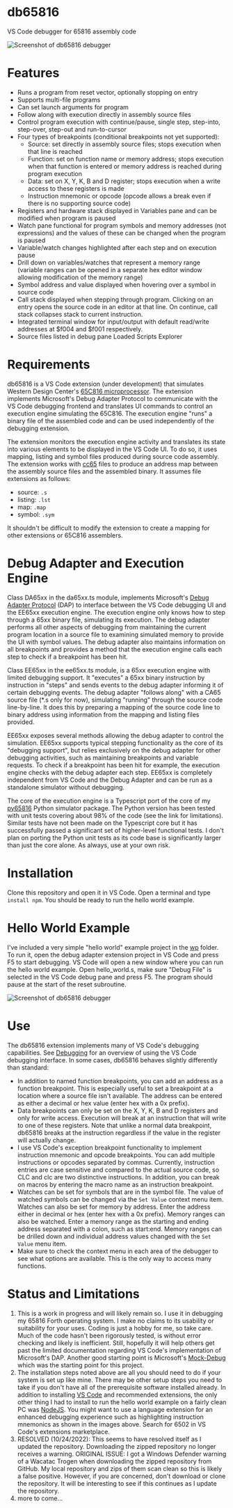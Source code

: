 # db65816
VS Code debugger for 65816 assembly code

![Screenshot of db65816 debugger](img/db65816.png)

# Features
* Runs a program from reset vector, optionally stopping on entry
* Supports multi-file programs
* Can set launch arguments for program
* Follow along with execution directly in assembly source files
* Control program execution with continue/pause, single step, step-into, step-over,  step-out and run-to-cursor
* Four types of breakpoints (conditional breakpoints not yet supported):
    * Source: set directly in assembly source files; stops execution when that line is reached
    * Function: set on function name or memory address; stops execution when that function is entered or memory address is reached during program execution
    * Data: set on X, Y, K, B and D register; stops execution when a write access to these registers is made
    * Instruction mnemonic or opcode (opcode allows a break even if there is no supporting source code)
* Registers and hardware stack displayed in Variables pane and can be modified when program is paused
* Watch pane functional for program symbols and memory addresses (not expressions) and the values of these can be changed when the program is paused
* Variable/watch changes highlighted after each step and on execution pause
* Drill down on variables/watches that represent a memory range (variable ranges can be opened in a separate hex editor window allowing modification of the memory range)
* Symbol address and value displayed when hovering over a symbol in source code
* Call stack displayed when stepping through program.  Clicking on an entry opens the source code in an editor at that line.  On continue, call stack collapses stack to current instruction.
* Integrated terminal window for input/output with default read/write addresses at $f004 and $f001 respectively.
* Source files listed in debug pane Loaded Scripts Explorer

# Requirements
db65816 is a VS Code extension (under development) that simulates Western Design Center's [65C816 microprocessor](https://www.wdc65xx.com/wdc/documentation/w65c816s.pdf).  The extension implements Microsoft's Debug Adapter Protocol to communicate with the VS Code debugging frontend and translates UI commands to control an execution engine simulating the 65C816.  The execution engine "runs" a binary file of the assembled code and can be used independently of the debugging extension.

The extension monitors the execution engine activity and translates its state into various elements to be displayed in the VS Code UI.  To do so, it uses mapping, listing and symbol files produced during source code assembly.  The extension works with [cc65](https://github.com/cc65/cc65) files to produce an address map between the assembly source files and the assembled binary.  It assumes file extensions as follows:
* source: `.s`
* listing:  `.lst`
* map:      `.map`
* symbol:   `.sym`

It shouldn't be difficult to modify the extension to create a mapping for other extensions or 65C816 assemblers.

# Debug Adapter and Execution Engine
Class DA65xx in the da65xx.ts module, implements Microsoft's [Debug Adapter Protocol](https://microsoft.github.io/debug-adapter-protocol/) (DAP) to interface between the VS Code debugging UI and the EE65xx execution engine.  The execution engine only knows how to step through a 65xx binary file, simulating its execution. The debug adapter performs all other aspects of debugging from maintaining the current program location in a source file to examining simulated memory to provide the UI with symbol values.  The debug adapter also maintains information on all breakpoints and provides a method that the execution engine calls each step to check if a breakpoint has been hit.

Class EE65xx in the ee65xx.ts module, is a 65xx execution engine with limited debugging support.  It "executes" a 65xx binary instruction by instruction in "steps" and sends events to the debug adapter informing it of certain debugging events.  The debug adapter "follows along" with a CA65 source file (*.s only for now), simulating "running" through the source code line-by-line.  It does this by preparing a mapping of the source code line to binary address using information from the mapping and listing files provided.

EE65xx exposes several methods allowing the debug adapter to control the simulation.  EE65xx supports typical stepping functionality as the core of its "debugging support", but relies exclusively on the debug adapter for other debugging activities, such as maintaining breakpoints and variable requests.  To check if a breakpoint has been hit for example, the execution engine checks with the debug adapter each step.  EE65xx is completely independent from VS Code and the Debug Adapter and can be run as a standalone simulator without debugging.

The core of the execution engine is a Typescript port of the core of my [py65816](https://github.com/tmr4/py65816) Python simulator package.  The Python version has been tested with unit tests covering about 98% of the code (see the link for limitations).  Similar tests have not been made on the Typescript core but it has successfully passed a significant set of higher-level functional tests.  I don't plan on porting the Python unit tests as its code base is significantly larger than just the core alone.  As always, use at your own risk.

# Installation
Clone this repository and open it in VS Code.  Open a terminal and type `install npm`.  You should be ready to run the hello world example.

# Hello World Example
I've included a very simple "hello world" example project in the [wp](wp/hello_world.s) folder.  To run it, open the debug adapter extension project in VS Code and press F5 to start debugging.  VS Code will open a new window where you can run the hello world example.  Open hello_world.s, make sure "Debug File" is selected in the VS Code debug pane and press F5.  The program should pause at the start of the reset subroutine.

![Screenshot of db65816 debugger](img/hello_world.png)

# Use
The db65816 extension implements many of VS Code's debugging capabilities.  See [Debugging](https://code.visualstudio.com/docs/editor/debugging) for an overview of using the VS Code debugging interface.  In some cases, db65816 behaves slightly differently than standard:
* In addition to named function breakpoints, you can add an address as a function breakpoint.  This is especially useful to set a breakpoint at a location where a source file isn't available.  The address can be entered as either a decimal or hex value (enter hex with a 0x prefix).
* Data breakpoints can only be set on the X, Y, K, B and D registers and only for write access.  Execution will break at an instruction that will write to one of these registers.  Note that unlike a normal data breakpoint, db65816 breaks at the instruction regardless if the value in the register will actually change.
* I use VS Code's exception breakpoint functionality to implement instruction mnemonic and opcode breakpoints.  You can add multiple instructions or opcodes separated by commas.  Currently, instruction entries are case sensitive and compared to the actual source code, so CLC and clc are two distinctive instructions.  In addition, you can break on macros by entering the macro name as an instruction breakpoint.
* Watches can be set for symbols that are in the symbol file.  The value of watched symbols can be changed via the `Set Value` context menu item.  Watches can also be set for memory by address.  Enter the address either in decimal or hex (enter hex with a 0x prefix).  Memory ranges can also be watched.  Enter a memory range as the starting and ending address separated with a colon, such as start:end.  Memory ranges can be drilled down and individual address values changed with the `Set Value` menu item.
* Make sure to check the context menu in each area of the debugger to see what options are available.  This is the only way to access many functions.

# Status and Limitations
1. This is a work in progress and will likely remain so.  I use it in debugging my 65816 Forth operating system.  I make no claims to its usability or suitability for your uses.  Coding is just a hobby for me, so take care.  Much of the code hasn't been rigorously tested, is without error checking and likely is inefficient.  Still, hopefully it will help others get past the limited documentation regarding VS Code's implementation of Microsoft's DAP.  Another good starting point is Microsoft's [Mock-Debug](https://github.com/Microsoft/vscode-mock-debug) which was the starting point for this project.
2. The installation steps noted above are all you should need to do if your system is set up like mine.  There may be other setup steps you need to take if you don't have all of the prerequisite software installed already.  In addition to installing [VS Code](https://code.visualstudio.com/) and recommended extensions, the only other thing I had to install to run the hello world example on a fairly clean PC was [NodeJS](https://learn.microsoft.com/en-us/windows/dev-environment/javascript/nodejs-on-windows).  You might want to use a language extension for an enhanced debugging experience such as highlighting instruction mnemonics as shown in the images above.  Search for 6502 in VS Code's extensions marketplace.
3. RESOLVED (10/24/2022): This seems to have resolved itself as I updated the repository.  Downloading the zipped repository no longer receives a warning.  ORIGINAL ISSUE: I got a Windows Defender warning of a Wacatac Trogen when downloading the zipped repository from GitHub.  My local repository and zips of them scan clean so this is likely a false positive.  However, if you are concerned, don't download or clone the repository.  It will be interesting to see if this continues as I update the repository.
4. more to come...

